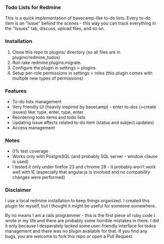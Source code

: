 ### Todo Lists for Redmine

This is a quick implementation of basecamp-like to-do lists. Every to-do item is an "Issue" behind the scenes - this way you can track everything in the "Issues" tab, discuss, upload files, and so on.

### Installation

1. Clone this repo to plugins/ directory (so all files are in plugins/redmine_todos)
1. Run rake redmine:plugins:migrate.
1. Configure the plugin in settings > plugins
1. Setup per-role permissions in settings > roles (this plugin comes with multiple new types of permissions)

### Features

* To-do lists management
* Very friendly UI (heavily inspired by basecamp) - enter to-dos (=create issues) like: type, enter, type, enter
* Reordering todo items and todo lists
* Updating issue affects related to-do item (status and subject updates)
* Access management

### Notes

* 0% test coverage
* Works only with PostgreSQL (and probably SQL server - window clause is used)
* I tested it only under firefox 23 and chrome 28 - it probably won't work well with IE (especially that angular.js is involved and no compability changes were performed)

### Disclaimer

I use a local redmine installation to keep things organized. I created this plugin for myself, but I thought it might be useful for someone somewhere.

By no means I am a rails programmer - this is the first piece of ruby code I wrote in my life and there are probably some horrible mistakes in there. I did it only because I desperately lacked some user-friendly interface for todos management and there was no plugin available for that. If you find any bugs, you are welcome to fork this repo or open a Pull Request.

